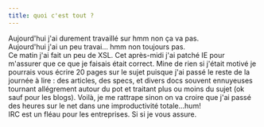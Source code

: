 ```yaml
---
title: quoi c'est tout ?
---
```


Aujourd'hui j'ai durement travaillé sur hmm non ça va pas.  
Aujourd'hui j'ai un peu travai... hmm non toujours pas.  
Ce matin j'ai fait un peu de XSL. Cet après-midi j'ai patché IE pour m'assurer
que ce que je faisais était correct. Mine de rien si j'était motivé je
pourrais vous écrire 20 pages sur le sujet puisque j'ai passé le reste de la
journée à lire : des articles, des specs, et divers docs souvent ennuyeuses
tournant allégrement autour du pot et traitant plus ou moins du sujet (ok sauf
pour les blogs). Voilà, je me rattrape sinon on va croire que j'ai passé des
heures sur le net dans une improductivité totale...hum!  
IRC est un fléau pour les entreprises. Si si je vous assure.

